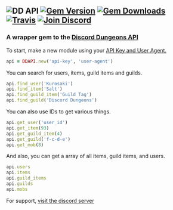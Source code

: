 ![DD API](https://raw.githubusercontent.com/DiscordDungeons/api-rb/master/image.jpeg)
[![Gem Version](https://img.shields.io/gem/v/dd-api.svg)]()
[![Gem Downloads](https://img.shields.io/gem/dt/dd-api.svg)]() [![Travis](https://img.shields.io/travis/DiscordDungeons/api-rb/master.svg)]()
[![Join Discord](https://img.shields.io/badge/discord-join-7289DA.svg)](http://discord.discorddungeons.me)
-----
### A wrapper gem to the [Discord Dungeons API](http://api.discorddungeons.me/docs)
To start, make a new module using your [API Key and User Agent.](http://api.discorddungeons.me/docs#api-key)
```ruby
api = DDAPI.new('api-key', 'user-agent')
```
You can search for users, items, guild items and guilds.
```ruby
api.find_user('Kurosaki')
api.find_item('Salt')
api.find_guild_item('Guild Tag')
api.find_guild('Discord Dungeons')
```
You can also use IDs to get various things.
```ruby
api.get_user('user_id')
api.get_item(93)
api.get_guild_item(4)
api.get_guild('f-c-d-e')
api.get_mob(8)
```

And also, you can get a array of all items, guild items, and users.
```ruby
api.users
api.items
api.guild_items
api.guilds
api.mobs
```

For support, [visit the discord server](http://discord.discorddungeons.me)
